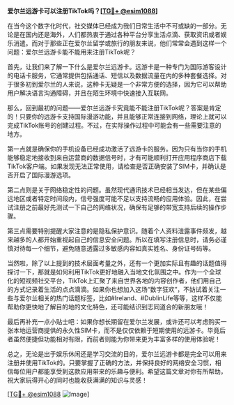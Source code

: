 **爱尔兰远游卡可以注册TikTok吗？[[TG💪+ @esim1088](https://t.me/s/esim1088)]**

在当今这个数字化时代，社交媒体已经成为我们日常生活中不可或缺的一部分。无论是在国内还是海外，人们都热衷于通过各种平台分享生活点滴、获取资讯或者娱乐消遣。而对于那些正在爱尔兰留学或旅行的朋友来说，他们常常会遇到这样一个问题：爱尔兰远游卡能不能用来注册TikTok呢？

首先，让我们来了解一下什么是爱尔兰远游卡。远游卡是一种专门为国际游客设计的电话卡服务，它通常提供包括通话、短信以及数据流量在内的多种套餐选择。对于很多初到爱尔兰的人来说，这种卡无疑是一个非常方便的选择，因为它可以帮助用户解决语言沟通障碍，并且在陌生环境中快速接入互联网。

那么，回到最初的问题——爱尔兰远游卡究竟能不能注册TikTok呢？答案是肯定的！只要你的远游卡支持国际漫游功能，并且能够正常连接到网络，理论上就可以完成TikTok账号的创建过程。不过，在实际操作过程中可能会有一些需要注意的地方。

第一点就是确保你的手机设备已经成功激活了远游卡的服务。因为只有当你的手机能够稳定地接收到来自运营商的数据信号时，才有可能顺利打开应用程序商店下载TikTok客户端。如果发现无法正常使用，请检查是否正确安装了SIM卡，并确认是否开启了国际漫游选项。

第二点则是关于网络稳定性的问题。虽然现代通讯技术已经相当发达，但在某些偏远地区或者特定时间段内，信号强度可能不足以支持流畅的应用体验。因此，在尝试注册之前最好先测试一下自己的网络状况，确保有足够的带宽支持后续的操作步骤。

第三点需要特别提醒大家注意的是隐私保护意识。随着个人资料泄露事件频发，越来越多的人都开始重视起自己的信息安全问题。所以在填写注册信息时，请务必谨慎对待每一个细节，避免随意透露过多敏感内容如真实姓名、身份证号码等。

当然啦，除了以上提到的技术层面考量之外，还有一个更加实际且有趣的话题值得探讨一下，那就是如何利用TikTok更好地融入当地文化氛围之中。作为一个全球化的短视频社交平台，TikTok上汇聚了来自世界各地的内容创作者，他们用自己的方式记录着生活的点点滴滴。如果你也想加入这场“数字狂欢”，不妨试着关注一些与爱尔兰相关的热门话题标签，比如#Ireland、#DublinLife等等，这样不仅能帮助你更快地了解目的地的文化特色，还可能结识到志同道合的新朋友哦！

最后再补充一点小贴士吧：如果你想长期留在爱尔兰发展，或许还可以考虑购买一张本地运营商提供的永久性SIM卡，而不是仅仅依赖于短期使用的远游卡。毕竟后者虽然便捷但功能相对有限，而前者则能为你带来更为丰富多样的使用体验呢！

总之，无论是出于娱乐休闲还是学习交流的目的，爱尔兰远游卡都是完全可以用来注册并使用TikTok的。只要掌握了正确的方法，并保持良好的网络安全习惯，相信每位用户都能享受到这款应用带来的乐趣与便利。希望这篇文章对你有所帮助，祝大家玩得开心的同时也能收获满满的知识与灵感！

[[TG💪+ @esim1088](https://t.me/s/esim1088) ![Image](https://i.postimg.cc/4NQfJmqS/Snipaste-2025-05-13-00-14-12.png)]